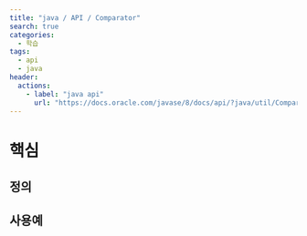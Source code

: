 ```yaml
---
title: "java / API / Comparator"
search: true
categories: 
  - 학습
tags: 
  - api
  - java
header:  
  actions:
    - label: "java api"
      url: "https://docs.oracle.com/javase/8/docs/api/?java/util/Comparator.html"
---
```


# 핵심

## 정의
## 사용예

<!--stackedit_data:
eyJoaXN0b3J5IjpbOTcyODUwOTE5XX0=
-->
